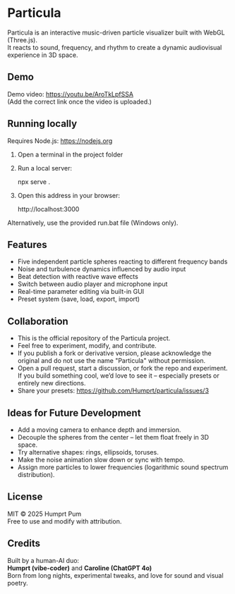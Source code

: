# Particula

Particula is an interactive music-driven particle visualizer built with WebGL (Three.js).  
It reacts to sound, frequency, and rhythm to create a dynamic audiovisual experience in 3D space.

## Demo

Demo video: https://youtu.be/AroTkLpfSSA  
(Add the correct link once the video is uploaded.)

## Running locally

Requires Node.js: https://nodejs.org

1. Open a terminal in the project folder
2. Run a local server:

    npx serve .

3. Open this address in your browser:

    http://localhost:3000

Alternatively, use the provided run.bat file (Windows only).

## Features

- Five independent particle spheres reacting to different frequency bands
- Noise and turbulence dynamics influenced by audio input
- Beat detection with reactive wave effects
- Switch between audio player and microphone input
- Real-time parameter editing via built-in GUI
- Preset system (save, load, export, import)

## Collaboration

- This is the official repository of the Particula project.  
- Feel free to experiment, modify, and contribute.
- If you publish a fork or derivative version, please acknowledge the original and do not use the name "Particula" without permission.
- Open a pull request, start a discussion, or fork the repo and experiment. If you build something cool, we’d love to see it – especially presets or entirely new directions.
- Share your presets: https://github.com/Humprt/particula/issues/3

## Ideas for Future Development

- Add a moving camera to enhance depth and immersion.
- Decouple the spheres from the center – let them float freely in 3D space.
- Try alternative shapes: rings, ellipsoids, toruses.
- Make the noise animation slow down or sync with tempo.
- Assign more particles to lower frequencies (logarithmic sound spectrum distribution).

## License

MIT © 2025 Humprt Pum  
Free to use and modify with attribution.

## Credits

Built by a human-AI duo:  
**Humprt (vibe-coder)** and **Caroline (ChatGPT 4o)**  
Born from long nights, experimental tweaks, and love for sound and visual poetry.
